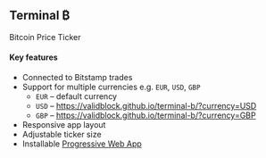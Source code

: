 ## Terminal ₿

Bitcoin Price Ticker

#### Key features
* Connected to Bitstamp trades
* Support for multiple currencies e.g. `EUR`, `USD`, `GBP`
  * `EUR` – default currency
  * `USD` – https://validblock.github.io/terminal-b/?currency=USD
  * `GBP` – https://validblock.github.io/terminal-b/?currency=GBP
* Responsive app layout
* Adjustable ticker size
* Installable [Progressive Web App](https://en.wikipedia.org/wiki/Progressive_web_application)
